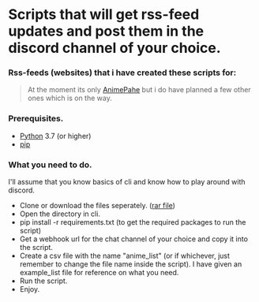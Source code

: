 # Scripts that will get rss-feed updates and post them in the discord channel of your choice.

### Rss-feeds (websites) that i have created these scripts for:
  > At the moment its only [AnimePahe](https://animepahe.com) but i do have planned a few other ones which is on the way.

### Prerequisites.
 + [Python](https://python.org) 3.7 (or higher)
 + [pip](https://pip.pypa.io/en/latest/installing/#installing-with-get-pip-py)

### What you need to do.
I'll assume that you know basics of cli and know how to play around with discord.
 + Clone or download the files seperately. ([rar file](https://lithi.io/file/rss-to-webhook))
 + Open the directory in cli.
 + pip install -r requirements.txt (to get the required packages to run the script)
 + Get a webhook url for the chat channel of your choice and copy it into the script.
 + Create a csv file with the name "anime_list" (or if whichever, just remember to change the file name inside the script). I have given an example_list file for reference on what you need.
 + Run the script. 
 + Enjoy.
